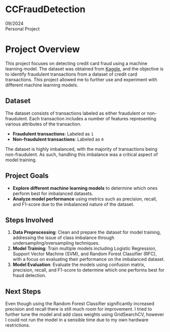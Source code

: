 # CCFraudDetection

09/2024 <br>
Personal Project

# Project Overview

This project focuses on detecting credit card fraud using a machine learning model. The dataset was obtained from [Kaggle](https://www.kaggle.com/code/nathanxiang/credit-card-fraud-analysis-and-modeling), and the objective is to identify fraudulent transactions from a dataset of credit card transactions. This project allowed me to further use and experiment with different machine learning models.

## Dataset

The dataset consists of transactions labeled as either fraudulent or non-fraudulent. Each transaction includes a number of features representing various attributes of the transaction.

- **Fraudulent transactions**: Labeled as `1`
- **Non-fraudulent transactions**: Labeled as `0`

The dataset is highly imbalanced, with the majority of transactions being non-fraudulent. As such, handling this imbalance was a critical aspect of model training.

## Project Goals

- **Explore different machine learning models** to determine which ones perform best for imbalanced datasets.
- **Analyze model performance** using metrics such as precision, recall, and F1-score due to the imbalanced nature of the dataset.


## Steps Involved

1. **Data Preprocessing**: Clean and prepare the dataset for model training, addressing the issue of class imbalance through undersampling/oversampling techniques.
2. **Model Training**: Train multiple models including Logistic Regression, Support Vector Machine (SVM), and Random Forest Classifier (RFC), with a focus on evaluating their performance on the imbalanced dataset.
3. **Model Evaluation**: Evaluate the models using confusion matrix, precision, recall, and F1-score to determine which one performs best for fraud detection.

## Next Steps 

Even though using the Random Forest Classifier significantly increased precision and recall there is still much room for improvement. I tried to further tune the model and add class weights using GridSearchCV, however I could not run the model in a sensible time due to my own hardware restrictions. 
